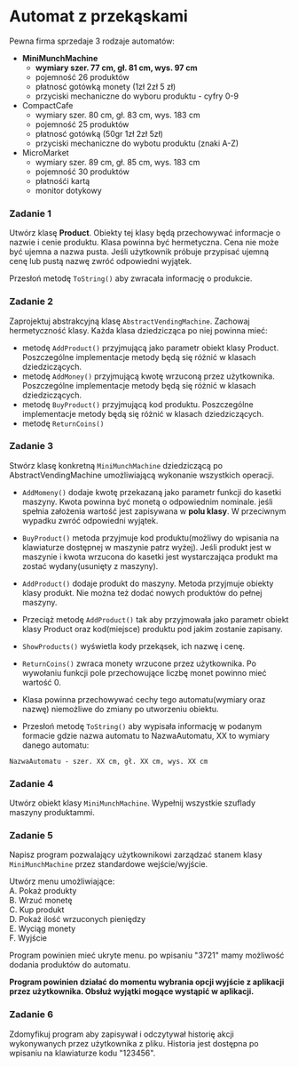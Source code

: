 # Automat z przekąskami
Pewna firma sprzedaje 3 rodzaje automatów:
- **MiniMunchMachine**
    - **wymiary szer. 77 cm, gł. 81 cm, wys. 97 cm**
    - pojemność 26 produktów
    - płatnosć gotówką monety (1zł 2zł 5 zł)
    - przyciski mechaniczne do wyboru produktu - cyfry 0-9
- CompactCafe
    - wymiary szer. 80 cm, gł. 83 cm, wys. 183 cm
    - pojemność 25 produktów
    - płatnosć gotówką (50gr 1zł 2zł 5zł)
    - przyciski mechaniczne do wybotu produktu (znaki A-Z)
- MicroMarket
    - wymiary szer. 89 cm, gł. 85 cm, wys. 183 cm
    - pojemność 30 produktów
    - płatnośći kartą
    - monitor dotykowy

### Zadanie 1
Utwórz klasę **Product**. Obiekty tej klasy będą przechowywać informacje o nazwie i cenie produktu. Klasa powinna być hermetyczna. Cena nie może być ujemna a nazwa pusta. Jeśli użytkownik próbuje przypisać ujemną cenę lub pustą nazwę zwróć odpowiedni wyjątek.

Przesłoń metodę `ToString()` aby zwracała informację o produkcie.

### Zadanie 2

Zaprojektuj abstrakcyjną klasę `AbstractVendingMachine`. Zachowaj hermetyczność klasy.
Każda klasa dziedzicząca po niej powinna mieć:
- metodę `AddProduct()` przyjmującą jako parametr obiekt klasy Product. Poszczególne implementacje metody będą się różnić w klasach dziedziczących.
- metodę `AddMoney()` przyjmującą kwotę wrzuconą przez użytkownika. Poszczególne implementacje metody będą się różnić w klasach dziedziczących.
- metodę `BuyProduct()` przyjmującą kod produktu. Poszczególne implementacje metody będą się różnić w klasach dziedziczących.
- metodę `ReturnCoins()`


### Zadanie 3

Stwórz klasę konkretną `MiniMunchMachine` dziedziczącą po AbstractVendingMachine umożliwiającą wykonanie wszystkich operacji.
- `AddMomeny()` dodaje kwotę przekazaną jako parametr funkcji do kasetki maszyny. Kwota powinna być monetą o odpowiednim nominale. jeśli spełnia założenia wartość jest zapisywana w **polu klasy**. W przeciwnym wypadku zwróć odpowiedni wyjątek.

- `BuyProduct()` metoda przyjmuje kod produktu(możliwy do wpisania na klawiaturze dostępnej w maszynie patrz wyżej). Jeśli produkt jest w maszynie i kwota wrzucona do kasetki jest wystarczająca produkt ma zostać wydany(usunięty z maszyny).

- `AddProduct()` dodaje produkt do maszyny. Metoda przyjmuje obiekty klasy produkt. Nie można też dodać nowych produktów do pełnej maszyny.

- Przeciąż metodę `AddProduct()` tak aby przyjmowała jako parametr obiekt klasy Product oraz kod(miejsce) produktu pod jakim zostanie zapisany.

- `ShowProducts()` wyświetla kody przekąsek, ich nazwę i cenę.

- `ReturnCoins()` zwraca monety wrzucone przez użytkownika. Po wywołaniu funkcji pole przechowujące liczbę monet powinno mieć wartość 0.

- Klasa powinna przechowywać cechy tego automatu(wymiary oraz nazwę) niemożliwe do zmiany po utworzeniu obiektu.

- Przesłoń metodę `ToString()` aby wypisała informację w podanym formacie gdzie nazwa automatu to NazwaAutomatu, XX to wymiary danego automatu:
```
NazwaAutomatu - szer. XX cm, gł. XX cm, wys. XX cm
```

### Zadanie 4

Utwórz obiekt klasy `MiniMunchMachine`. Wypełnij wszystkie szuflady maszyny produktammi.


### Zadanie 5 

Napisz program pozwalający użytkownikowi zarządzać stanem klasy `MiniMunchMachine` przez standardowe wejście/wyjście.

Utwórz menu umożliwiające:<br>
A. Pokaż produkty<br>
B. Wrzuć monetę<br>
C. Kup produkt<br>
D. Pokaż ilość wrzuconych pieniędzy<br>
E. Wyciąg monety<br>
F. Wyjście<br>

Program powinien mieć ukryte menu. po wpisaniu "3721" mamy możliwość dodania produktów do automatu. 

**Program powinien działać do momentu wybrania opcji wyjście z aplikacji przez użytkownika. Obsłuż wyjątki mogące wystąpić w aplikacji.**



### Zadanie 6
Zdomyfikuj program aby zapisywał i odczytywał  historię akcji wykonywanych przez użytkownika z pliku. Historia jest dostępna po wpisaniu na klawiaturze kodu "123456".






